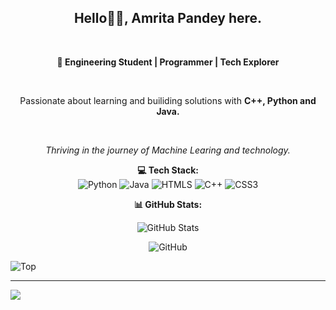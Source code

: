 <h2 align="center">Hello👋🏻, Amrita Pandey here.</h2><br>
<p align="center"><strong>🚀 Engineering Student | Programmer | Tech Explorer</strong></p> <br>
<p align="center">Passionate about learning and builiding solutions with <strong>C++, Python and Java.</strong></p><br>
<i><p align="center">Thriving in the journey of Machine Learing and technology.</p></i>


<p align="center">
  <strong>💻 Tech Stack:</strong><br>
  <img src="https://img.shields.io/badge/python-3670A0?style=for-the-badge&logo=python&logoColor=ffdd54" alt=Python>
  <img src="https://img.shields.io/badge/java-%23ED8B00.svg?style=for-the-badge&logo=openjdk&logoColor=white" alt=Java>
  <img src="https://img.shields.io/badge/html5-%23E34F26.svg?style=for-the-badge&logo=html5&logoColor=white" alt=HTMLS>
  <img src="https://img.shields.io/badge/c++-%2300599C.svg?style=for-the-badge&logo=c%2B%2B&logoColor=white" alt=C++>
  <img src="https://img.shields.io/badge/css3-%231572B6.svg?style=for-the-badge&logo=css3&logoColor=white" alt=CSS3>
</p>

<p align="center">
  <strong>📊 GitHub Stats:</strong>
</p>
<p align="center">
  <img src="https://github-readme-stats.vercel.app/api?username=whysoxmritx&theme=dark&hide_border=false&include_all_commits=false&count_private=false" alt="GitHub Stats">
</p>
<p align="center">
  <img src="https://nirzak-streak-stats.vercel.app/?user=whysoxmritx&theme=dark&hide_border=false" alt=GitHub Streak>
</p>
<p>
  <img src="https://github-readme-stats.vercel.app/api/top-langs/?username=whysoxmritx&theme=dark&hide_border=false&include_all_commits=false&count_private=false&layout=compact" alt=Top Languages>
</p>

---
[![](https://visitcount.itsvg.in/api?id=whysoxmritx&icon=0&color=0)](https://visitcount.itsvg.in)

